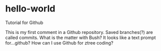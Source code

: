 # hello-world
Tutorial for Github

This is my first comment in a Github repository.
Saved branches(?) are called commits.
What is the matter with Bush? It looks like a text prompt for...github?
How can I use Github for ztree coding?

